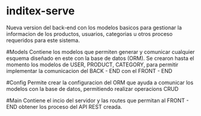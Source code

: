 # inditex-serve
Nueva version del back-end con los modelos basicos para gestionar la informacion de los productos, usuarios, categorias u otros proceso requeridos para este sistema.

  #Models
  Contiene los modelos que permiten generar y comunicar cualquier esquema diseñado en este con la base de datos (ORM).
  Se crearon hasta el momento los modelos de USER, PRODUCT, CATEGORY, para permitir implementar la comunicacion del BACK - END con el FRONT - END
  
  #Config
  Permite crear la configuracion del ORM que ayuda a comunicar los modelos con la base de datos, permitiendo realizar operacions CRUD
  
  #Main
  Contiene el incio del servidor y las routes que permitan al FRONT - END obtener los proceso del API REST creada.
